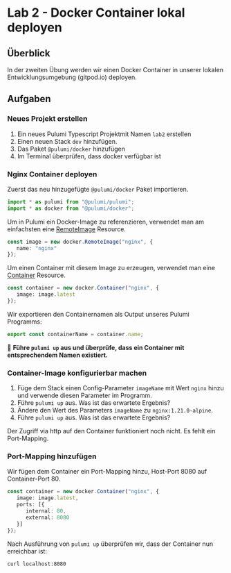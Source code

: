 # Lab 2 - Docker Container lokal deployen

## Überblick

In der zweiten Übung werden wir einen Docker Container in unserer lokalen Entwicklungsumgebung (gitpod.io) deployen.

## Aufgaben

### Neues Projekt erstellen

1. Ein neues Pulumi Typescript Projektmit Namen `lab2` erstellen
2. Einen neuen Stack `dev` hinzufügen.
3. Das Paket `@pulumi/docker` hinzufügen
4. Im Terminal überprüfen, dass docker verfügbar ist

### Nginx Container deployen

Zuerst das neu hinzugefügte `@pulumi/docker` Paket importieren.

```ts
import * as pulumi from "@pulumi/pulumi";
import * as docker from "@pulumi/docker";
```

Um in Pulumi ein Docker-Image zu referenzieren, verwendet man am einfachsten eine [RemoteImage](https://www.pulumi.com/docs/reference/pkg/docker/remoteimage/) Resource.

```ts
const image = new docker.RemoteImage("nginx", {
   name: "nginx"
});
```

Um einen Container mit diesem Image zu erzeugen, verwendet man eine [Container](https://www.pulumi.com/docs/reference/pkg/docker/container/) Resource.

```ts
const container = new docker.Container("nginx", {
   image: image.latest
});
```

Wir exportieren den Containernamen als Output unseres Pulumi Programms:

```ts
export const containerName = container.name;
```

:muscle: **Führe `pulumi up` aus und überprüfe, dass ein Container mit entsprechendem Namen existiert.**

### Container-Image konfigurierbar machen

1. Füge dem Stack einen Config-Parameter `imageName` mit Wert `nginx` hinzu und verwende diesen Parameter im Programm.
2. Führe `pulumi up` aus. Was ist das erwartete Ergebnis?
3. Ändere den Wert des Parameters `imageName` zu `nginx:1.21.0-alpine`. 
4. Führe `pulumi up` aus. Was ist das erwartete Ergebnis?

Der Zugriff via http auf den Container funktioniert noch nicht. Es fehlt ein Port-Mapping. 

### Port-Mapping hinzufügen

Wir fügen dem Container ein Port-Mapping hinzu, Host-Port 8080 auf Container-Port 80.

```ts
const container = new docker.Container("nginx", {
   image: image.latest,
   ports: [{
      internal: 80,
      external: 8080
   }]
});
```

Nach Ausführung von `pulumi up` überprüfen wir, dass der Container nun erreichbar ist:
 
```bash
curl localhost:8080
```